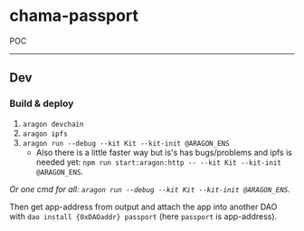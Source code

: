 # chama-passport

POC



- - -

## Dev


### Build & deploy

1. `aragon devchain`
1. `aragon ipfs`
1. `aragon run --debug --kit Kit --kit-init @ARAGON_ENS`
	- Also there is a little faster way but is's has bugs/problems and ipfs is needed yet: `npm run start:aragon:http -- --kit Kit --kit-init @ARAGON_ENS`.

_Or one cmd for all: `aragon run --debug --kit Kit --kit-init @ARAGON_ENS`._

Then get app-address from output and attach the app into another DAO with `dao install {0xDAOaddr} passport` (here `passport` is app-address).
